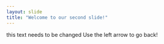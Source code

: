 ```yaml
---
layout: slide
title: "Welcome to our second slide!"
---
```

this text needs to be changed
Use the left arrow to go back!
